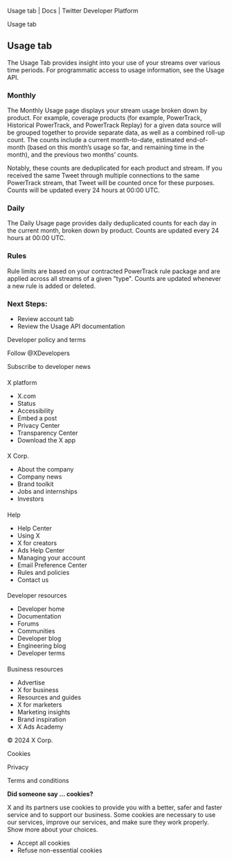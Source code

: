 
Usage tab | Docs | Twitter Developer Platform 

Usage tab

Usage tab
---------

The Usage Tab provides insight into your use of your streams over various time periods. For programmatic access to usage information, see the Usage API.

### Monthly

The Monthly Usage page displays your stream usage broken down by product. For example, coverage products (for example, PowerTrack, Historical PowerTrack, and PowerTrack Replay) for a given data source will be grouped together to provide separate data, as well as a combined roll-up count. The counts include a current month-to-date, estimated end-of-month (based on this month’s usage so far, and remaining time in the month), and the previous two months’ counts.

Notably, these counts are deduplicated for each product and stream. If you received the same Tweet through multiple connections to the same PowerTrack stream, that Tweet will be counted once for these purposes. Counts will be updated every 24 hours at 00:00 UTC.

### Daily

The Daily Usage page provides daily deduplicated counts for each day in the current month, broken down by product. Counts are updated every 24 hours at 00:00 UTC.

### Rules

Rule limits are based on your contracted PowerTrack rule package and are applied across all streams of a given "type". Counts are updated whenever a new rule is added or deleted.

### Next Steps:

* Review account tab
* Review the Usage API documentation

Developer policy and terms

Follow @XDevelopers

Subscribe to developer news

#### 
 X platform

* X.com
* Status
* Accessibility
* Embed a post
* Privacy Center
* Transparency Center
* Download the X app

#### 
 X Corp.

* About the company
* Company news
* Brand toolkit
* Jobs and internships
* Investors

#### 
 Help

* Help Center
* Using X
* X for creators
* Ads Help Center
* Managing your account
* Email Preference Center
* Rules and policies
* Contact us

#### 
 Developer resources

* Developer home
* Documentation
* Forums
* Communities
* Developer blog
* Engineering blog
* Developer terms

#### 
 Business resources

* Advertise
* X for business
* Resources and guides
* X for marketers
* Marketing insights
* Brand inspiration
* X Ads Academy

 © 2024 X Corp.

Cookies

Privacy

Terms and conditions

**Did someone say … cookies?**  

 X and its partners use cookies to provide you with a better, safer and
 faster service and to support our business. Some cookies are necessary to use
 our services, improve our services, and make sure they work properly.
 Show more about your choices.

* Accept all cookies
* Refuse non-essential cookies